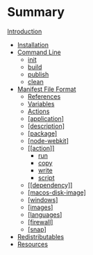 # Summary
[Introduction](./introduction.md)
- [Installation](./installation.md)
- [Command Line](./command-line.md)
    - [init](./command-line/init.md)
    - [build](./command-line/build.md)
    - [publish](./command-line/publish.md)
    - [clean](./command-line/clean.md)
- [Manifest File Format](./manifest.md)
    - [References](./manifest/references.md)
    - [Variables](./manifest/variables.md)
    - [Actions](./manifest/actions.md)
    - [[application]](./manifest/application.md)
    - [[description]](./manifest/description.md)
    - [[package]](./manifest/package.md)
    - [[node-webkit]](./manifest/node-webkit.md)
    - [[[action]]](./manifest/action.md)
        - [run](./manifest/action/run.md)
        - [copy](./manifest/action/copy.md)
        - [write](./manifest/action/write.md)
        - [script](./manifest/action/script.md)
    - [[[dependency]]](./manifest/dependency.md)
    - [[macos-disk-image]](./manifest/macos-disk-image.md)
    - [[windows]](./manifest/windows.md)
    - [[images]](./manifest/images.md)
    - [[languages]](./manifest/languages.md)
    - [[firewall]](./manifest/firewall.md)
    - [[snap]](./manifest/snap.md)
- [Redistributables](./redist.md)
- [Resources](./resources.md)
